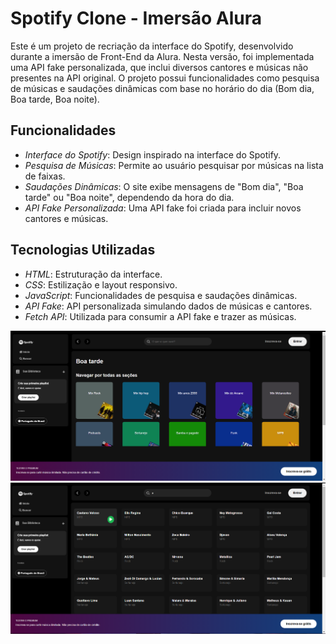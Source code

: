 # Spotify Clone - Imersão Alura

Este é um projeto de recriação da interface do Spotify, desenvolvido durante a imersão de Front-End da Alura. Nesta versão, foi implementada uma API fake personalizada, que inclui diversos cantores e músicas não presentes na API original. O projeto possui funcionalidades como pesquisa de músicas e saudações dinâmicas com base no horário do dia (Bom dia, Boa tarde, Boa noite).

## Funcionalidades

- *Interface do Spotify*: Design inspirado na interface do Spotify.
- *Pesquisa de Músicas*: Permite ao usuário pesquisar por músicas na lista de faixas.
- *Saudações Dinâmicas*: O site exibe mensagens de "Bom dia", "Boa tarde" ou "Boa noite", dependendo da hora do dia.
- *API Fake Personalizada*: Uma API fake foi criada para incluir novos cantores e músicas.

## Tecnologias Utilizadas

- *HTML*: Estruturação da interface.
- *CSS*: Estilização e layout responsivo.
- *JavaScript*: Funcionalidades de pesquisa e saudações dinâmicas.
- *API Fake*: API personalizada simulando dados de músicas e cantores.
- *Fetch API*: Utilizada para consumir a API fake e trazer as músicas.

<img src="./img_modificacao/modificacao_01.png" alt="#" style="max-width:100%; height: auto;">
<img src="./img_modificacao/modificacao_02.png" alt="#" style="max-width:100%; height: auto;">

